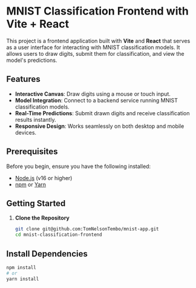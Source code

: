 # MNIST Classification Frontend with Vite + React

This project is a frontend application built with **Vite** and **React** that serves as a user interface for interacting with MNIST classification models. It allows users to draw digits, submit them for classification, and view the model's predictions.

## Features

- **Interactive Canvas**: Draw digits using a mouse or touch input.
- **Model Integration**: Connect to a backend service running MNIST classification models.
- **Real-Time Predictions**: Submit drawn digits and receive classification results instantly.
- **Responsive Design**: Works seamlessly on both desktop and mobile devices.

## Prerequisites

Before you begin, ensure you have the following installed:

- [Node.js](https://nodejs.org/) (v16 or higher)
- [npm](https://www.npmjs.com/) or [Yarn](https://yarnpkg.com/)

## Getting Started

1. **Clone the Repository**

   ```bash
   git clone git@github.com:TomNelsonTembo/mnist-app.git
   cd mnist-classification-frontend
   ```
## Install Dependencies
```bash
npm install
# or
yarn install
```
